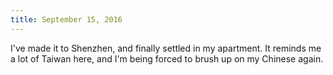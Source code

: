 ```yaml
---
title: September 15, 2016
---
```


I've made it to Shenzhen, and finally settled in my apartment. It reminds me
a lot of Taiwan here, and I'm being forced to brush up on my Chinese again.

